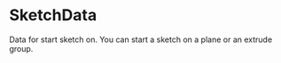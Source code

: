 # SketchData

Data for start sketch on. You can start a sketch on a plane or an extrude group.





